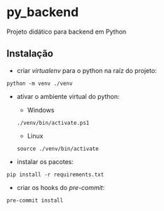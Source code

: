 # py_backend
Projeto didático para backend em Python

## Instalação
- criar *virtualenv* para o python na raíz do projeto:
```
python -m venv ./venv
```

- ativar o ambiente virtual do python:

  - Windows
  ```
  ./venv/bin/activate.ps1
  ```
  - Linux
  ```
  source ./venv/bin/activate
  ```

- instalar os pacotes:
```
pip install -r requirements.txt
```

- criar os hooks do *pre-commit*:
```
pre-commit install
```
